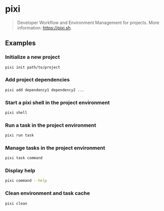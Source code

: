 # pixi

> Developer Workflow and Environment Management for projects. More information: <https://pixi.sh>.

## Examples

### Initialize a new project

```bash
pixi init path/to/project
```

### Add project dependencies

```bash
pixi add dependency1 dependency2 ...
```

### Start a pixi shell in the project environment

```bash
pixi shell
```

### Run a task in the project environment

```bash
pixi run task
```

### Manage tasks in the project environment

```bash
pixi task command
```

### Display help

```bash
pixi command --help
```

### Clean environment and task cache

```bash
pixi clean
```
